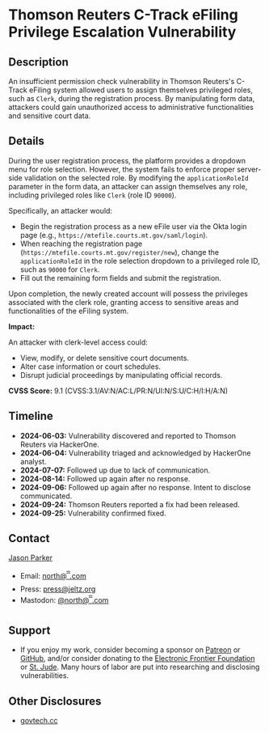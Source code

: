 # Thomson Reuters C-Track eFiling Privilege Escalation Vulnerability

## Description

An insufficient permission check vulnerability in Thomson Reuters's C-Track eFiling system allowed users to assign themselves privileged roles, such as `Clerk`, during the registration process. By manipulating form data, attackers could gain unauthorized access to administrative functionalities and sensitive court data.

## Details

During the user registration process, the platform provides a dropdown menu for role selection. However, the system fails to enforce proper server-side validation on the selected role. By modifying the `applicationRoleId` parameter in the form data, an attacker can assign themselves any role, including privileged roles like `Clerk` (role ID `90000`).

Specifically, an attacker would:

- Begin the registration process as a new eFile user via the Okta login page (e.g., `https://mtefile.courts.mt.gov/saml/login`).
- When reaching the registration page (`https://mtefile.courts.mt.gov/register/new`), change the `applicationRoleId` in the role selection dropdown to a privileged role ID, such as `90000` for `Clerk`.
- Fill out the remaining form fields and submit the registration.

Upon completion, the newly created account will possess the privileges associated with the clerk role, granting access to sensitive areas and functionalities of the eFiling system.

**Impact:**

An attacker with clerk-level access could:

- View, modify, or delete sensitive court documents.
- Alter case information or court schedules.
- Disrupt judicial proceedings by manipulating official records.

**CVSS Score:** 9.1 (CVSS:3.1/AV:N/AC:L/PR:N/UI:N/S:U/C:H/I:H/A:N)

## Timeline

- **2024-06-03:** Vulnerability discovered and reported to Thomson Reuters via HackerOne.
- **2024-06-04:** Vulnerability triaged and acknowledged by HackerOne analyst.
- **2024-07-07:** Followed up due to lack of communication.
- **2024-08-14:** Followed up again after no response.
- **2024-09-06:** Followed up again after no response. Intent to disclose communicated.
- **2024-09-24:** Thomson Reuters reported a fix had been released.
- **2024-09-25:** Vulnerability confirmed fixed.

## Contact

[Jason Parker](https://linktr.ee/northantara)

- Email: [north@ꩰ.com](mailto:north@ꩰ.com)
- Press: [press@jeltz.org](mailto:press@jeltz.org)
- Mastodon: [@north@ꩰ.com](https://ꩰ.com/@north)

## Support

- If you enjoy my work, consider becoming a sponsor on [Patreon](https://patreon.com/northantara) or [GitHub](https://github.com/sponsors/qwell/), and/or consider donating to the [Electronic Frontier Foundation](https://eff.org/donate) or [St. Jude](https://www.stjude.org/donate). Many hours of labor are put into researching and disclosing vulnerabilities.

## Other Disclosures

- [govtech.cc](https://govtech.cc/)
